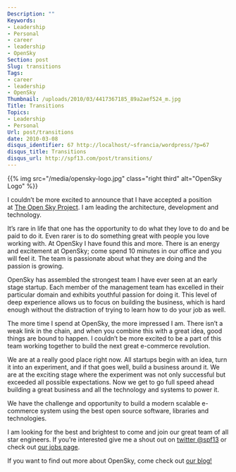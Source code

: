 ```yaml
---
Description: ""
Keywords:
- Leadership
- Personal
- career
- leadership
- OpenSky
Section: post
Slug: transitions
Tags:
- career
- leadership
- OpenSky
Thumbnail: /uploads/2010/03/4417367185_89a2aef524_m.jpg
Title: Transitions
Topics:
- Leadership
- Personal
Url: post/transitions
date: 2010-03-08
disqus_identifier: 67 http://localhost/~sfrancia/wordpress/?p=67
disqus_title: Transitions
disqus_url: http://spf13.com/post/transitions/
---
```


{{% img src="/media/opensky-logo.jpg" class="right third" alt="OpenSky Logo" %}}

I couldn’t be more excited to announce that I have accepted a position
at [The Open Sky Project](http://theopenskyproject.com). I am leading
the architecture, development and technology.

It’s rare in life that one has the opportunity to do what they love to
do and be paid to do it. Even rarer is to do something great with people
you love working with. At OpenSky I have found this and more. There is
an energy and excitement at OpenSky; come spend 10 minutes in our office
and you will feel it. The team is passionate about what they are doing
and the passion is growing.

OpenSky has assembled the strongest team I have ever seen at an early
stage startup. Each member of the management team has excelled in their
particular domain and exhibits youthful passion for doing it. This level
of deep experience allows us to focus on building the business, which is
hard enough without the distraction of trying to learn how to do your
job as well.

The more time I spend at OpenSky, the more impressed I am. There isn’t a
weak link in the chain, and when you combine this with a great idea,
good things are bound to happen. I couldn’t be more excited to be a part
of this team working together to build the next great e-commerce
revolution.

We are at a really good place right now. All startups begin with an
idea, turn it into an experiment, and if that goes well, build a
business around it. We are at the exciting stage where the experiment
was not only successful but exceeded all possible expectations. Now we
get to go full speed ahead building a great business and all the
technology and systems to power it.

We have the challenge and opportunity to build a modern scalable
e-commerce system using the best open source software, libraries and
technologies.

I am looking for the best and brightest to come and join our great team
of all star engineers. If you’re interested give me a shout out
on [twitter @spf13](http://twitter.com/spf13) or check out [our jobs
page](http://theopenskyproject.com/join).

If you want to find out more about OpenSky, come check out [our
blog!](http://blog.theopenskyproject.com)
